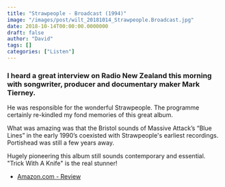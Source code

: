 ```yaml
---
title: "Strawpeople - Broadcast (1994)"
image: "/images/post/wilt_20181014_Strawpeople.Broadcast.jpg"
date: 2018-10-14T00:00:00.0000000
draft: false
author: "David"
tags: []
categories: ["Listen"]
---
```

### I heard a great interview on Radio New Zealand this morning with songwriter, producer and documentary maker Mark Tierney. 

 He was responsible for the wonderful Strawpeople. The programme certainly re-kindled my fond memories of this great album.

 What was amazing was that the Bristol sounds of Massive Attack’s “Blue Lines” in the early 1990’s coexisted with Strawpeople's earliest recordings. Portishead was still a few years away.

 Hugely pioneering this album still sounds contemporary and essential. "Trick With A Knife" is the real stunner!

-  [Amazon.com - Review](https://www.allmusic.com/artist/strawpeople-mn0000632639/biography)